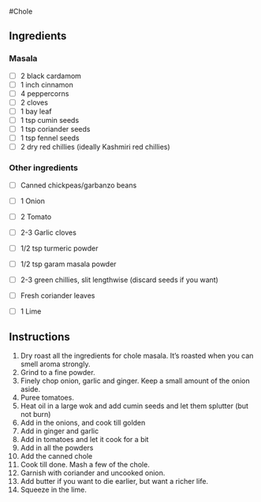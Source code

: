 #Chole 

## Ingredients

###  Masala

- [ ] 2 black cardamom 
- [ ] 1 inch cinnamon 
- [ ] 4 peppercorns 
- [ ] 2 cloves
- [ ] 1 bay leaf 
- [ ] 1 tsp cumin seeds
- [ ] 1 tsp coriander seeds
- [ ] 1 tsp fennel seeds
- [ ] 2 dry red chillies (ideally Kashmiri red chillies)

### Other ingredients 

- [ ] Canned chickpeas/garbanzo beans 
- [ ] 1 Onion 
- [ ] 2 Tomato 
- [ ] 2-3 Garlic cloves
- [ ] 1/2 tsp turmeric powder
- [ ] 1/2 tsp garam masala powder 
- [ ] 2-3 green chillies, slit lengthwise (discard seeds if you want)
- [ ] Fresh coriander leaves 
- [ ] 1 Lime


## Instructions 

1. Dry roast all the ingredients for chole masala. It’s roasted when you can smell aroma strongly. 
2. Grind to a fine powder. 
3. Finely chop onion, garlic and ginger. Keep a small amount of the onion aside. 
4. Puree tomatoes. 
5. Heat oil in a large wok and add cumin seeds and let them splutter (but not burn)
6. Add in the onions, and cook till golden 
7. Add in ginger and garlic 
8. Add in tomatoes and let it cook for a bit
9. Add in all the powders 
10. Add the canned chole
11. Cook till done. Mash a few of the chole. 
12. Garnish with coriander and uncooked onion. 
13. Add butter if you want to die earlier, but want a richer life. 
14. Squeeze in the lime. 

